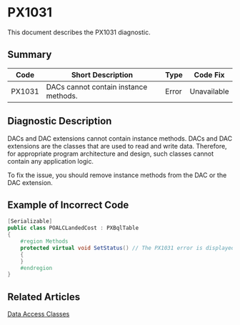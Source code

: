 # PX1031
This document describes the PX1031 diagnostic.

## Summary

| Code   | Short Description                     | Type  | Code Fix    | 
| ------ | ------------------------------------- | ----- | ----------- | 
| PX1031 | DACs cannot contain instance methods. | Error | Unavailable | 

## Diagnostic Description
DACs and DAC extensions cannot contain instance methods. DACs and DAC extensions are the classes that are used to read and write data. Therefore, for appropriate program architecture and design, such classes cannot contain any application logic. 

To fix the issue, you should remove instance methods from the DAC or the DAC extension.

## Example of Incorrect Code

```C#
[Serializable]
public class POALCLandedCost : PXBqlTable
{
    #region Methods
    protected virtual void SetStatus() // The PX1031 error is displayed for this line.
    {
    }
    #endregion
}
```

## Related Articles

[Data Access Classes](https://help.acumatica.com/Help?ScreenId=ShowWiki&pageid=3f6ee8e9-b29e-4dab-b4f8-4406c3ef101d)